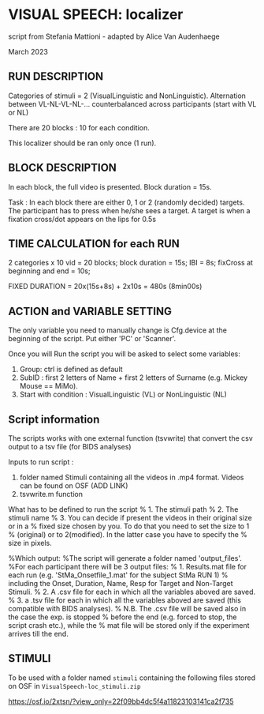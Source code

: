 # VISUAL SPEECH: localizer

script from Stefania Mattioni - adapted by Alice Van Audenhaege

March 2023

## RUN DESCRIPTION

Categories of stimuli = 2 (VisualLinguistic and NonLinguistic).
Alternation between VL-NL-VL-NL-... counterbalanced across participants (start with VL or NL)

There are 20 blocks : 10 for each condition.

This localizer should be ran only once (1 run).

## BLOCK DESCRIPTION

In each block, the full video is presented. Block duration = 15s. 

Task : 
In each block there are either 0, 1 or 2 (randomly decided) targets.
The participant has to press when he/she sees a target.
A target is when a fixation cross/dot appears on the lips for 0.5s 

## TIME CALCULATION for each RUN

2 categories x 10 vid = 20 blocks;
block duration = 15s;
IBI = 8s;
fixCross at beginning and end = 10s;

FIXED DURATION = 20x(15s+8s) + 2x10s = 480s (8min00s) 

## ACTION and VARIABLE SETTING

The only variable you need to manually change is Cfg.device at the beginning of
the script. Put either 'PC' or 'Scanner'.

Once you will Run the script you will be asked to select some variables:

1. Group: ctrl is defined as default
2. SubID : first 2 letters of Name + first 2 letters of Surname (e.g. Mickey Mouse == MiMo).
3. Start with condition : VisualLinguistic (VL) or NonLinguistic (NL)

## Script information 

The scripts works with one external function (tsvwrite) that convert the csv output to a tsv file (for BIDS analyses)

Inputs to run script : 
1. folder named Stimuli containing all the videos in .mp4 format. Videos can be found on OSF (ADD LINK)
2. tsvwrite.m function 

What has to be defined to run the script
% 1. The stimuli path
% 2. The stimuli name
% 3. You can decide if present the videos in their original size or in a
% fixed size chosen by you. To do that you need to set the size to 1
% (original) or to 2(modified). In the latter case you have to specify the
% size in pixels.

%Which output:
%The script will generate a folder named 'output_files'.
%For each participant there will be 3 output files:
% 1. Results.mat file for each run (e.g. 'StMa_Onsetfile_1.mat' for the subject StMa RUN 1)
% including the Onset, Duration, Name, Resp for Target and Non-Target Stimuli.
% 2. A .csv file for  each in which all the variables aboved are saved.
% 3. a .tsv file for  each in which all the variables aboved are saved (this compatible with BIDS analyses).
% N.B. The .csv  file will be saved also in the case the exp. is stopped
% before the end (e.g. forced to stop, the script crash etc.), while the
% mat file will be stored only if the experiment arrives till the end.

## STIMULI

To be used with a folder named `stimuli` containing the following files stored
on OSF in `VisualSpeech-loc_stimuli.zip`

https://osf.io/2xtsn/?view_only=22f09bb4dc5f4a11823103141ca2f735
